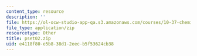 ```yaml
---
content_type: resource
description: ''
file: https://ol-ocw-studio-app-qa.s3.amazonaws.com/courses/10-37-chemical-and-biological-reaction-engineering-spring-2007/e4118f80e5b838d12eecb5f53624cb38_pset02.zip
file_type: application/zip
resourcetype: Other
title: pset02.zip
uid: e4118f80-e5b8-38d1-2eec-b5f53624cb38
---
```

